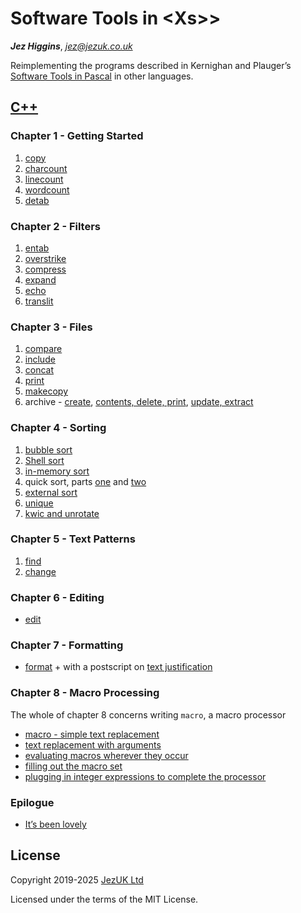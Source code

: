 # Software Tools in &lt;Xs&gt;>
***Jez Higgins***, *jez@jezuk.co.uk*

Reimplementing the programs described in Kernighan and Plauger’s
[Software Tools in Pascal](https://archive.org/details/softwaretoolsinp00kern)
in other languages. 

## [C++](https://www.jezuk.co.uk/tags/software-tools-in-c++.html)
### Chapter 1 - Getting Started

1. [copy](https://www.jezuk.co.uk/blog/2019/08/sticpp-copy.html)
2. [charcount](https://www.jezuk.co.uk/blog/2019/08/sticpp-charcount.html)
3. [linecount](https://www.jezuk.co.uk/blog/2019/08/sticpp-linecount.html)
4. [wordcount](https://www.jezuk.co.uk/blog/2019/08/sticpp-wordcount.html)
5. [detab](https://www.jezuk.co.uk/blog/2019/09/sticpp-detab.html)

### Chapter 2 - Filters

1. [entab](https://www.jezuk.co.uk/blog/2019/10/sticpp-entab.html)
2. [overstrike](https://www.jezuk.co.uk/blog/2019/10/sticpp-overstrike.html)
3. [compress](https://www.jezuk.co.uk/blog/2019/11/sticpp-compress.html)
4. [expand](https://www.jezuk.co.uk/blog/2019/11/sticpp-expand.html)
5. [echo](https://www.jezuk.co.uk/blog/2019/11/sticpp-echo.html)
6. [translit](https://www.jezuk.co.uk/blog/2019/11/sticpp-translit.html)

### Chapter 3 - Files

1. [compare](https://www.jezuk.co.uk/blog/2020/02/sticpp-compare.html)
2. [include](https://www.jezuk.co.uk/blog/2020/04/sticpp-include.html)
3. [concat](https://www.jezuk.co.uk/blog/2020/04/sticpp-concat.html)
4. [print](https://www.jezuk.co.uk/blog/2020/04/sticpp-print.html)
5. [makecopy](https://www.jezuk.co.uk/blog/2020/06/sticpp-makecopy.html)
6. archive - [create](https://www.jezuk.co.uk/blog/2020/07/sticpp-archive-create.html),
[contents, delete, print](https://www.jezuk.co.uk/blog/2020/08/sticpp-archive-contents-print-delete.html),
[update, extract](https://www.jezuk.co.uk/blog/2020/08/sticpp-archive-update-extract.html)

### Chapter 4 - Sorting

1. [bubble sort](https://www.jezuk.co.uk/blog/2020/09/sticpp-bubble-sort.html)
2. [Shell sort](https://www.jezuk.co.uk/blog/2020/11/sticpp-shell-sort.html)
3. [in-memory sort](https://www.jezuk.co.uk/blog/2020/12/sticpp-in-memory-text-sort.html)
4. quick sort, parts [one](https://www.jezuk.co.uk/blog/2020/12/sticpp-quick-sort.html)
and [two](https://www.jezuk.co.uk/blog/2020/12/sticpp-more-quick-sort.html)
5. [external sort](https://www.jezuk.co.uk/blog/2021/03/sticpp-external-text-sort.html)
6. [unique](https://www.jezuk.co.uk/blog/2021/04/sticpp-unique.html)
7. [kwic and unrotate](https://www.jezuk.co.uk/blog/2021/05/sticpp-kwic-unrotate.html)

### Chapter 5 - Text Patterns

1. [find](https://www.jezuk.co.uk/blog/2021/08/sticpp-find.html)
2. [change](https://www.jezuk.co.uk/blog/2022/01/sticpp-change.html)

### Chapter 6 - Editing

* [edit](https://www.jezuk.co.uk/blog/2024/06/ed-ed-hooray.html)

### Chapter 7 - Formatting

* [format](https://www.jezuk.co.uk/blog/2024/07/format-a-typesetter-of-my-own.html) +
with a postscript on [text justification](https://www.jezuk.co.uk/blog/2024/08/format-postscript-justification.html)

### Chapter 8 - Macro Processing

The whole of chapter 8 concerns writing `macro`, a macro processor 

* [macro - simple text replacement](https://www.jezuk.co.uk/blog/2024/10/a-macro-processor-step-one.html)
* [text replacement with arguments](https://www.jezuk.co.uk/blog/2024/12/a-macro-processor-step-two.html)
* [evaluating macros wherever they occur](https://www.jezuk.co.uk/blog/2025/02/a-macro-processor-step-three.html)
* [filling out the macro set](https://www.jezuk.co.uk/blog/2025/02/a-macro-processor-step-three-b.html)
* [plugging in integer expressions to complete the processor](https://www.jezuk.co.uk/blog/2025/05/a-macro-processor-step-three-c.html)

### Epilogue

* [It’s been lovely](https://www.jezuk.co.uk/blog/2025/06/sticpp-epilogue.html)

## License

Copyright 2019-2025 [JezUK Ltd](http://www.jezuk.co.uk/)

Licensed under the terms of the MIT License.
